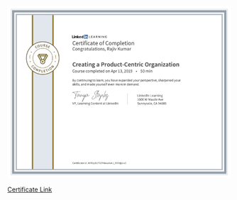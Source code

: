 ![GettingAndCleaningData](../cert/CreatingAProductCentricOrganization.png)

<a href="https://www.linkedin.com/learning/certificates/4567c38ef60b392f6326b5c3e8218eac7d8f4a9f8f9a220bafcdc5ce139edf31?trk=backfilled_certificate" target="_blank" rel="noopener noreferrer">Certificate Link</a>